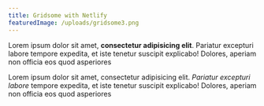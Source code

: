 ```yaml
---
title: Gridsome with Netlify
featuredImage: /uploads/gridsome3.png
---
```

Lorem ipsum dolor sit amet, **consectetur adipisicing elit**. Pariatur excepturi labore tempore expedita, et iste tenetur suscipit explicabo! Dolores, aperiam non officia eos quod asperiores

Lorem ipsum dolor sit amet, consectetur adipisicing elit. *Pariatur excepturi labore* tempore expedita, et iste tenetur suscipit explicabo! Dolores, aperiam non officia eos quod asperiores